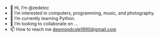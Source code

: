 - 👋 Hi, I’m @zedeloc
- 👀 I’m interested in computers, programming, music, and photography.
- 🌱 I’m currently learning Python.
- 💞️ I’m looking to collaborate on ...
- 📫 How to reach me desmondcole1990@gmail.com

<!---
zedeloc/zedeloc is a ✨ special ✨ repository because its `README.md` (this file) appears on your GitHub profile.
You can click the Preview link to take a look at your changes.
--->
